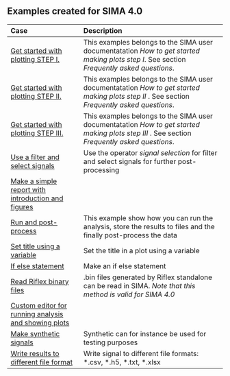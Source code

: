 ## Examples created for SIMA 4.0



| Case | Description    |
|:---|:---|
|[Get started with plotting STEP I.](Get_started_with_plotting_step1.stask)| This examples belongs to the SIMA user documentatation _How to get started making plots step I_. See section _Frequently asked questions_.|
|[Get started with plotting STEP II.](Get_started_with_plotting_step2.stask)|This examples belongs to the SIMA user documentatation _How to get started making plots step II_ . See section _Frequently asked questions_.|
|[Get started with plotting STEP III.](Get_started_with_plotting_step3.stask)|This examples belongs to the SIMA user documentatation _How to get started making plots step III_ . See section _Frequently asked questions_.|
|[Use a filter and select signals](Get_started_with_signal_selection.stask)| Use the operator _signal selection_ for filter and select signals for further post-processing|
|[Make a simple report with introduction and figures](Make_simple_report_with_many_figures_and_intro.stask)||
|[Run and post-process](RunAndPostProcSeparate.stask)| This example show how you can run the analysis, store the results to  files and the finally post-process the data|
|[Set title using a variable](SetTheTitleUsingVariable.stask)| Set the title in a plot using a variable|
|[If else statement](create_ifelse_statements.stask)| Make an if else statement|
|[Read Riflex binary files](how_to_read_bin_files_in_SIMA.stask)| .bin files generated by Riflex standalone can be read in SIMA. _Note that this method is valid for SIMA 4.0_|
|[Custom editor for running analysis and showing plots](run_SR_CustomerEditor.stask)||
|[Make synthetic signals](use_SignalGeneratorToMakeSyntheticSignals.stask)|Synthetic can for instance be used for testing purposes|
|[Write results to different file format](write_SIMO_results_different_formats.stask) | Write signal to different file formats: *.csv, *.h5, *.txt, *.xlsx|


